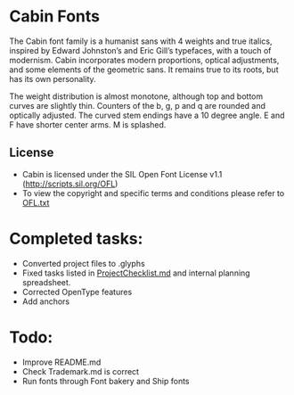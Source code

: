 # Cabin Fonts

The Cabin font family is a humanist sans with 4 weights and true italics, inspired by Edward Johnston’s and Eric Gill’s typefaces, with a touch of modernism.
Cabin incorporates modern proportions, optical adjustments, and some elements of the geometric sans. It remains true to its roots, but has its own personality.

The weight distribution is almost monotone, although top and bottom curves are slightly thin.
Counters of the b, g, p and q are rounded and optically adjusted.
The curved stem endings have a 10 degree angle.
E and F have shorter center arms.
M is splashed.

## License

- Cabin is licensed under the SIL Open Font License v1.1 (<http://scripts.sil.org/OFL>)
- To view the copyright and specific terms and conditions please refer to [OFL.txt](https://github.com/impallari/cabin/blob/master/OFL.txt)

# Completed tasks:
- Converted project files to .glyphs
- Fixed tasks listed in [ProjectChecklist.md](https://github.com/googlefonts/gf-docs/blob/master/ProjectChecklist.md) and internal planning spreadsheet.
- Corrected OpenType features
- Add anchors

# Todo:
- Improve README.md
- Check Trademark.md is correct
- Run fonts through Font bakery and Ship fonts
